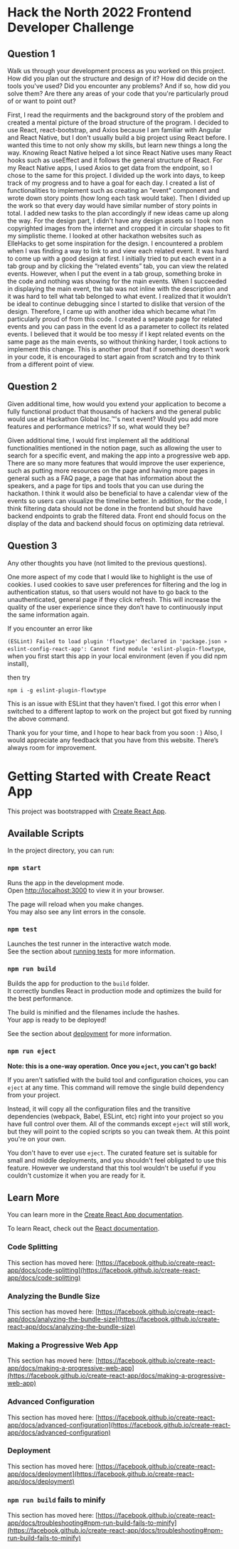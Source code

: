 # Hack the North 2022 Frontend Developer Challenge

## Question 1

Walk us through your development process as you worked on this project. How did you plan out the structure and design of it? How did decide on the tools you've used? Did you encounter any problems? And if so, how did you solve them? Are there any areas of your code that you're particularly proud of or want to point out?

First, I read the requirments and the background story of the problem and created a mental picture of the broad structure of the program. I decided to use React, react-bootstrap, and Axios because I am familiar with Angular and React Native, but I don't usually build a big project using React before. I wanted this time to not only show my skills, but learn new things a long the way. Knowing React Native helped a lot since React Native uses many React hooks such as useEffect and it follows the general structure of React. For my React Native apps, I used Axios to get data from the endpoint, so I chose to the same for this project. I divided up the work into days, to keep track of my progress and to have a goal for each day. I created a list of functionalities to implement such as creating an "event" component and wrote down story points (how long each task would take). Then I divided up the work so that every day would have similar number of story points in total. I added new tasks to the plan accordingly if new ideas came up along the way. For the design part, I didn't have any design assets so I took non copyrighted images from the internet and cropped it in circular shapes to fit my simplistic theme. I looked at other hackathon websites such as ElleHacks to get some inspiration for the design. I encountered a problem when I was finding a way to link to and view each related event. It was hard to come up with a good design at first. I initially tried to put each event in a tab group and by clicking the “related events” tab, you can view the related events. However, when I put the event in a tab group, something broke in the code and nothing was showing for the main events. When I succeeded in displaying the main event, the tab was not inline with the description and it was hard to tell what tab belonged to what event. I realized that it wouldn’t be ideal to continue debugging since I started to dislike that version of the design. Therefore, I came up with another idea which became what I’m particularly proud of from this code. I created a separate page for related events and you can pass in the event Id as a parameter to collect its related events. I believed that it would be too messy if I kept related events on the same page as the main events, so without thinking harder, I took actions to implement this change. This is another proof that if something doesn’t work in your code, it is encouraged to start again from scratch and try to think from a different point of view.  


## Question 2
Given additional time, how would you extend your application to become a fully functional product that thousands of hackers and the general public would use at Hackathon Global Inc.™'s next event? Would you add more features and performance metrics? If so, what would they be?

Given additional time, I would first implement all the additional functionalities mentioned in the notion page, such as allowing the user to search for a specific event, and making the app into a progressive web app. There are so many more features that would improve the user experience, such as putting more resources on the page and having more pages in general such as a FAQ page, a page that has information about the speakers, and a page for tips and tools that you can use during the hackathon. I think it would also be beneficial to have a calendar view of the events so users can visualize the timeline better. In addition, for the code, I think filtering data should not be done in the frontend but should have backend endpoints to grab the filtered data. Front end should focus on the display of the data and backend should focus on optimizing data retrieval. 

## Question 3
Any other thoughts you have (not limited to the previous questions).

One more aspect of my code that I would like to highlight is the use of cookies. I used cookies to save user preferences for filtering and the log in authentication status, so that users would not have to go back to the unauthenticated, general page if they click refresh. This will increase the quality of the user experience since they don’t have to continuously input the same information again. 

If you encounter an error like

```(ESLint) Failed to load plugin 'flowtype' declared in 'package.json » eslint-config-react-app': Cannot find module 'eslint-plugin-flowtype```, when you first start this app in your local environment (even if you did npm install),

then try

```npm i -g eslint-plugin-flowtype```

This is an issue with ESLint that they haven't fixed. I got this error when I switched to a different laptop to work on the project but got fixed by running the above command. 

Thank you for your time, and I hope to hear back from you soon : ) Also, I would appreciate any feedback that you have from this website. There’s always room for improvement. 


# Getting Started with Create React App

This project was bootstrapped with [Create React App](https://github.com/facebook/create-react-app).

## Available Scripts

In the project directory, you can run:

### `npm start`

Runs the app in the development mode.\
Open [http://localhost:3000](http://localhost:3000) to view it in your browser.

The page will reload when you make changes.\
You may also see any lint errors in the console.

### `npm test`

Launches the test runner in the interactive watch mode.\
See the section about [running tests](https://facebook.github.io/create-react-app/docs/running-tests) for more information.

### `npm run build`

Builds the app for production to the `build` folder.\
It correctly bundles React in production mode and optimizes the build for the best performance.

The build is minified and the filenames include the hashes.\
Your app is ready to be deployed!

See the section about [deployment](https://facebook.github.io/create-react-app/docs/deployment) for more information.

### `npm run eject`

**Note: this is a one-way operation. Once you `eject`, you can't go back!**

If you aren't satisfied with the build tool and configuration choices, you can `eject` at any time. This command will remove the single build dependency from your project.

Instead, it will copy all the configuration files and the transitive dependencies (webpack, Babel, ESLint, etc) right into your project so you have full control over them. All of the commands except `eject` will still work, but they will point to the copied scripts so you can tweak them. At this point you're on your own.

You don't have to ever use `eject`. The curated feature set is suitable for small and middle deployments, and you shouldn't feel obligated to use this feature. However we understand that this tool wouldn't be useful if you couldn't customize it when you are ready for it.

## Learn More

You can learn more in the [Create React App documentation](https://facebook.github.io/create-react-app/docs/getting-started).

To learn React, check out the [React documentation](https://reactjs.org/).

### Code Splitting

This section has moved here: [https://facebook.github.io/create-react-app/docs/code-splitting](https://facebook.github.io/create-react-app/docs/code-splitting)

### Analyzing the Bundle Size

This section has moved here: [https://facebook.github.io/create-react-app/docs/analyzing-the-bundle-size](https://facebook.github.io/create-react-app/docs/analyzing-the-bundle-size)

### Making a Progressive Web App

This section has moved here: [https://facebook.github.io/create-react-app/docs/making-a-progressive-web-app](https://facebook.github.io/create-react-app/docs/making-a-progressive-web-app)

### Advanced Configuration

This section has moved here: [https://facebook.github.io/create-react-app/docs/advanced-configuration](https://facebook.github.io/create-react-app/docs/advanced-configuration)

### Deployment

This section has moved here: [https://facebook.github.io/create-react-app/docs/deployment](https://facebook.github.io/create-react-app/docs/deployment)

### `npm run build` fails to minify

This section has moved here: [https://facebook.github.io/create-react-app/docs/troubleshooting#npm-run-build-fails-to-minify](https://facebook.github.io/create-react-app/docs/troubleshooting#npm-run-build-fails-to-minify)
